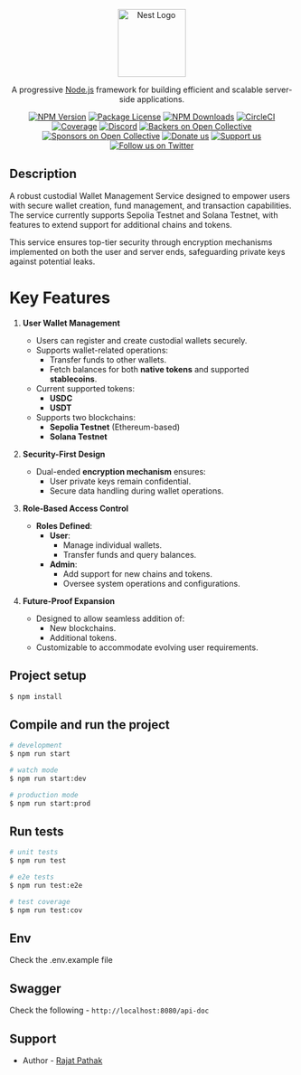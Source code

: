 <p align="center">
  <a href="http://nestjs.com/" target="blank"><img src="https://nestjs.com/img/logo-small.svg" width="120" alt="Nest Logo" /></a>
</p>

[circleci-image]: https://img.shields.io/circleci/build/github/nestjs/nest/master?token=abc123def456
[circleci-url]: https://circleci.com/gh/nestjs/nest

  <p align="center">A progressive <a href="http://nodejs.org" target="_blank">Node.js</a> framework for building efficient and scalable server-side applications.</p>
    <p align="center">
<a href="https://www.npmjs.com/~nestjscore" target="_blank"><img src="https://img.shields.io/npm/v/@nestjs/core.svg" alt="NPM Version" /></a>
<a href="https://www.npmjs.com/~nestjscore" target="_blank"><img src="https://img.shields.io/npm/l/@nestjs/core.svg" alt="Package License" /></a>
<a href="https://www.npmjs.com/~nestjscore" target="_blank"><img src="https://img.shields.io/npm/dm/@nestjs/common.svg" alt="NPM Downloads" /></a>
<a href="https://circleci.com/gh/nestjs/nest" target="_blank"><img src="https://img.shields.io/circleci/build/github/nestjs/nest/master" alt="CircleCI" /></a>
<a href="https://coveralls.io/github/nestjs/nest?branch=master" target="_blank"><img src="https://coveralls.io/repos/github/nestjs/nest/badge.svg?branch=master#9" alt="Coverage" /></a>
<a href="https://discord.gg/G7Qnnhy" target="_blank"><img src="https://img.shields.io/badge/discord-online-brightgreen.svg" alt="Discord"/></a>
<a href="https://opencollective.com/nest#backer" target="_blank"><img src="https://opencollective.com/nest/backers/badge.svg" alt="Backers on Open Collective" /></a>
<a href="https://opencollective.com/nest#sponsor" target="_blank"><img src="https://opencollective.com/nest/sponsors/badge.svg" alt="Sponsors on Open Collective" /></a>
  <a href="https://paypal.me/kamilmysliwiec" target="_blank"><img src="https://img.shields.io/badge/Donate-PayPal-ff3f59.svg" alt="Donate us"/></a>
    <a href="https://opencollective.com/nest#sponsor"  target="_blank"><img src="https://img.shields.io/badge/Support%20us-Open%20Collective-41B883.svg" alt="Support us"></a>
  <a href="https://twitter.com/nestframework" target="_blank"><img src="https://img.shields.io/twitter/follow/nestframework.svg?style=social&label=Follow" alt="Follow us on Twitter"></a>
</p>
  <!--[![Backers on Open Collective](https://opencollective.com/nest/backers/badge.svg)](https://opencollective.com/nest#backer)
  [![Sponsors on Open Collective](https://opencollective.com/nest/sponsors/badge.svg)](https://opencollective.com/nest#sponsor)-->

## Description

A robust custodial Wallet Management Service designed to empower users with secure wallet creation, fund management, and transaction capabilities. The service currently supports Sepolia Testnet and Solana Testnet, with features to extend support for additional chains and tokens.

This service ensures top-tier security through encryption mechanisms implemented on both the user and server ends, safeguarding private keys against potential leaks.

# Key Features

1. **User Wallet Management**

   - Users can register and create custodial wallets securely.
   - Supports wallet-related operations:
     - Transfer funds to other wallets.
     - Fetch balances for both **native tokens** and supported **stablecoins**.
   - Current supported tokens:
     - **USDC**
     - **USDT**
   - Supports two blockchains:
     - **Sepolia Testnet** (Ethereum-based)
     - **Solana Testnet**

2. **Security-First Design**

   - Dual-ended **encryption mechanism** ensures:
     - User private keys remain confidential.
     - Secure data handling during wallet operations.

3. **Role-Based Access Control**

   - **Roles Defined**:
     - **User**:
       - Manage individual wallets.
       - Transfer funds and query balances.
     - **Admin**:
       - Add support for new chains and tokens.
       - Oversee system operations and configurations.

4. **Future-Proof Expansion**
   - Designed to allow seamless addition of:
     - New blockchains.
     - Additional tokens.
   - Customizable to accommodate evolving user requirements.

## Project setup

```bash
$ npm install
```

## Compile and run the project

```bash
# development
$ npm run start

# watch mode
$ npm run start:dev

# production mode
$ npm run start:prod
```

## Run tests

```bash
# unit tests
$ npm run test

# e2e tests
$ npm run test:e2e

# test coverage
$ npm run test:cov
```

## Env

Check the .env.example file

## Swagger

Check the following - `http://localhost:8080/api-doc`

## Support

- Author - [Rajat Pathak](rajatpathak786@gmail.com)

